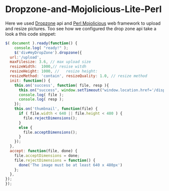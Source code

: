 # Dropzone-and-Mojolicious-Lite-Perl
Here we used [Dropzone](https://www.dropzonejs.com/) api and [Perl Mojolicious](https://mojolicious.org/) web framework to upload and resize pictures.
Too see how we configured the drop zone api take a look a this code sinppet:
```javascript
$( document ).ready(function() {
    console.log( "ready!" );
    $('div#myDropZone').dropzone({
  url:'/upload',
  maxFilesize: 3.6, // max upload size
  resizeWidth:  1000,// resise witdh 
  resizeHeight: 1000, //   resize height:
  resizeMethod: 'contain', resizeQuality: 1.0, // resize method
  init: function() {
    this.on('success', function( file, resp ){
      this.on("success", window.setTimeout("window.location.href='/display'", 1000)); // redirect
      console.log( file );
      console.log( resp );
    });
    this.on('thumbnail', function(file) {
      if ( file.width < 640 || file.height < 480 ) {
        file.rejectDimensions();
      }
      else {
        file.acceptDimensions();
      }
    });
  },
  accept: function(file, done) {
    file.acceptDimensions = done;
    file.rejectDimensions = function() {
      done('The image must be at least 640 x 480px')
    };
  },
});
});
```
